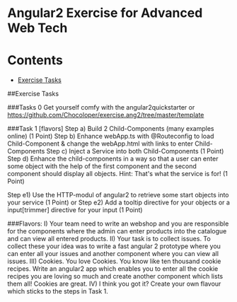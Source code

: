 # Angular2 Exercise for Advanced Web Tech

# Contents
* [Exercise Tasks](#exercise)

##Exercise Tasks

###Tasks 0
Get yourself comfy with the angular2quickstarter or https://github.com/Chocoloper/exercise.ang2/tree/master/template

###Task 1 [flavors]
Step a) Build 2 Child-Components (many examples online) (1 Point)
Step b) Enhance webApp.ts with @Routeconfig to load Child-Component & change the webApp.html with links to enter Child-Components
Step c) Inject a Service into both Child-Components (1 Point)
Step d) Enhance the child-components in a way so that a user can enter some object with the help of the first component and the second component should display all objects. Hint: That's what the service is for! (1 Point)

Step e1) Use the HTTP-modul of angular2 to retrieve some start objects into your service (1 Point)
  or
Step e2) Add a tooltip directive for your objects or a input[trimmer] directive for your input (1 Point)

###Flavors:
I)   Your team need to write an webshop and you are responsible for the components where the admin can enter products into the catalogue and can view all entered products.
II)  Your task is to collect issues. To collect these your idea was to write a fast angular 2 prototype where you can enter all your issues and another component where you can view all issues.
III) Cookies. You love Cookies. You know like ten thousand cookie recipes. Write an angular2 app which enables you to enter all the cookie recipes you are loving so much and create another component which lists them all! Cookies are great.
IV)  I think you got it? Create your own flavour which sticks to the steps in Task 1.
